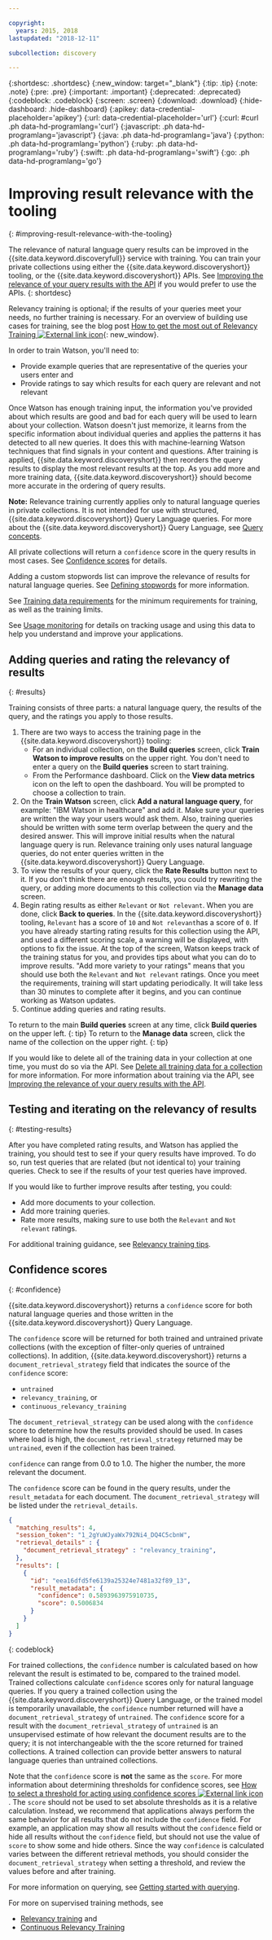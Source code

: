 ```yaml
---

copyright:
  years: 2015, 2018
lastupdated: "2018-12-11"

subcollection: discovery

---
```


{:shortdesc: .shortdesc}
{:new_window: target="_blank"}
{:tip: .tip}
{:note: .note}
{:pre: .pre}
{:important: .important}
{:deprecated: .deprecated}
{:codeblock: .codeblock}
{:screen: .screen}
{:download: .download}
{:hide-dashboard: .hide-dashboard}
{:apikey: data-credential-placeholder='apikey'} 
{:url: data-credential-placeholder='url'}
{:curl: #curl .ph data-hd-programlang='curl'}
{:javascript: .ph data-hd-programlang='javascript'}
{:java: .ph data-hd-programlang='java'}
{:python: .ph data-hd-programlang='python'}
{:ruby: .ph data-hd-programlang='ruby'}
{:swift: .ph data-hd-programlang='swift'}
{:go: .ph data-hd-programlang='go'}

# Improving result relevance with the tooling
{: #improving-result-relevance-with-the-tooling}

The relevance of natural language query results can be improved in the {{site.data.keyword.discoveryfull}} service with training. You can train your private collections using either the {{site.data.keyword.discoveryshort}} tooling, or the {{site.data.keyword.discoveryshort}} APIs. See [Improving the relevance of your query results with the API](/docs/services/discovery/train.html) if you would prefer to use the APIs.
{: shortdesc}

Relevancy training is optional; if the results of your queries meet your needs, no further training is necessary. For an overview of building use cases for training, see the blog post [How to get the most out of Relevancy Training ![External link icon](../../icons/launch-glyph.svg "External link icon")](https://developer.ibm.com/dwblog/2017/get-relevancy-training/){: new_window}.

In order to train Watson, you'll need to:

  -   Provide example queries that are representative of the queries your users enter and
  -   Provide ratings to say which results for each query are relevant and not relevant

Once Watson has enough training input, the information you've provided about which results are good and bad for each query will be used to learn about your collection. Watson doesn't just memorize, it learns from the specific information about individual queries and applies the patterns it has detected to all new queries. It does this with machine-learning Watson techniques that find signals in your content and questions. After training is applied, {{site.data.keyword.discoveryshort}} then reorders the query results to display the most relevant results at the top. As you add more and more training data, {{site.data.keyword.discoveryshort}} should become more accurate in the ordering of query results.

**Note:** Relevance training currently applies only to natural language queries in private collections. It is not intended for use with structured, {{site.data.keyword.discoveryshort}} Query Language queries. For more about the {{site.data.keyword.discoveryshort}} Query Language, see [Query concepts](/docs/services/discovery/using.html).

All private collections will return a `confidence` score in the query results in most cases. See [Confidence scores](/docs/services/discovery/train-tooling.html#confidence) for details.

Adding a custom stopwords list can improve the relevance of results for natural language queries. See [Defining stopwords](/docs/services/discovery/using.html#stopwords) for more information.

See [Training data requirements](/docs/services/discovery/train.html#reqs) for the minimum requirements for training, as well as the training limits.

See [Usage monitoring](/docs/services/discovery/feedback.html) for details on tracking usage and using this data to help you understand and improve your applications.

## Adding queries and rating the relevancy of results
{: #results}

Training consists of three parts: a natural language query, the results of the query, and the ratings you apply to those results.

1.  There are two ways to access the training page in the {{site.data.keyword.discoveryshort}} tooling:
    - For an individual collection, on the **Build queries** screen, click **Train Watson to improve results** on the upper right. You don't need to enter a query on the **Build queries** screen to start training. 
    - From the Performance dashboard. Click on the **View data metrics** icon on the left to open the dashboard. You will be prompted to choose a collection to train.
1.  On the **Train Watson** screen, click **Add a natural language query**, for example: "IBM Watson in healthcare" and add it. Make sure your queries are written the way your users would ask them. Also, training queries should be written with some term overlap between the query and the desired answer. This will improve initial results when the natural language query is run. Relevance training only uses natural language queries, do not enter queries written in the {{site.data.keyword.discoveryshort}} Query Language.
1.  To view the results of your query, click the **Rate Results** button next to it. If you don't think there are enough results, you could try rewriting the query, or adding more documents to this collection via the **Manage data** screen.
1.  Begin rating results as either `Relevant` or `Not relevant`. When you are done, click **Back to queries**. In the {{site.data.keyword.discoveryshort}} tooling, `Relevant` has a score of `10` and `Not relevant`has a score of `0`. If you have already starting rating results for this collection using the API, and used a different scoring scale, a warning will be displayed, with options to fix the issue.
    At the top of the screen, Watson keeps track of the training status for you, and provides tips about what you can do to improve results. "Add more variety to your ratings" means that you should use both the `Relevant` and `Not relevant` ratings. Once you meet the requirements, training will start updating periodically. It will take less than 30 minutes to complete after it begins, and you can continue working as Watson updates.
1.  Continue adding queries and rating results.

To return to the main **Build queries** screen at any time, click **Build queries** on the upper left.
{: tip}
To return to the **Manage data** screen, click the name of the collection on the upper right.
{: tip}

If you would like to delete all of the training data in your collection at one time, you must do so via the API. See [Delete all training data for a collection](https://{DomainName}/apidocs/discovery#delete-all-training-data) for more information. For more information about training via the API, see [Improving the relevance of your query results with the API](/docs/services/discovery/train.html).

## Testing and iterating on the relevancy of results
{: #testing-results}

After you have completed rating results, and Watson has applied the training, you should test to see if your query results have improved. To do so, run test queries that are related (but not identical to) your training queries. Check to see if the results of your test queries have improved.

If you would like to further improve results after testing, you could:
- Add more documents to your collection.
- Add more training queries.
- Rate more results, making sure to use both the `Relevant` and `Not relevant` ratings.

For additional training guidance, see [Relevancy training tips](/docs/services/discovery/train-tips.html#relevancy-tips).

## Confidence scores
{: #confidence}

{{site.data.keyword.discoveryshort}} returns a `confidence` score for both natural language queries and those written in the {{site.data.keyword.discoveryshort}} Query Language.

The `confidence` score will be returned for both trained and untrained private collections (with the exception of filter-only queries of untrained collections). In addition, {{site.data.keyword.discoveryshort}} returns a `document_retrieval_strategy` field that indicates the source of the `confidence` score: 
-  `untrained`
-  `relevancy_training`, or
-  `continuous_relevancy_training`

The `document_retrieval_strategy` can be used along with the `confidence` score to determine how the results provided should be used. In cases where load is high, the `document_retrieval_strategy` returned may be `untrained`, even if the collection has been trained.

`confidence` can range from 0.0 to 1.0. The higher the number, the more relevant the document.

The `confidence` score can be found in the query results, under the `result_metadata` for each document. The `document_retrieval_strategy` will be listed under the `retrieval_details`.

```json
{
  "matching_results": 4,
  "session_token": "1_2gYuWJyaWx792Ni4_DQ4C5cbnW",
  "retrieval_details" : {
    "document_retrieval_strategy" : "relevancy_training",
  },
  "results": [
    {
      "id": "eea16dfd5fe6139a25324e7481a32f89_13",
      "result_metadata": {
        "confidence": 0.5893963975910735,
        "score": 0.5006834
      }
    }
  ]
}
```
{: codeblock}

For trained collections, the `confidence` number is calculated based on how relevant the result is estimated to be, compared to the trained model. Trained collections calculate `confidence` scores only for natural language queries. If you query a trained collection using the {{site.data.keyword.discoveryshort}} Query Language, or the trained model is temporarily unavailable, the `confidence` number returned will have a `document_retrieval_strategy` of `untrained`. The `confidence` score for a result with the `document_retrieval_strategy` of `untrained` is an unsupervised estimate of how relevant the document results are to the query; it is not interchangeable with the the score returned for trained collections. A trained collection can provide better answers to natural language queries than untrained collections.

Note that the `confidence` score is **not** the same as the `score`. For more information about determining thresholds for confidence scores, see [How to select a threshold for acting using confidence scores ![External link icon](../../icons/launch-glyph.svg "External link icon")](https://developer.ibm.com/watson/blog/2016/06/23/how-to-select-a-threshold-for-acting-using-confidence-scores/). The `score` should not be used to set absolute thresholds as it is a relative calculation. Instead, we recommend that applications always perform the same behavior for all results that do not include the `confidence` field. For example, an application may show all results without the `confidence` field or hide all results without the `confidence` field, but should not use the value of `score` to show some and hide others. Since the way `confidence` is calculated varies between the different retrieval methods, you should consider the `document_retrieval_strategy` when setting a threshold, and review the values before and after training.

For more information on querying, see [Getting started with querying](/docs/services/discovery/getting-started-query.html).

For more on supervised training methods, see
-  [Relevancy training](/docs/services/discovery/train-tooling.html#improving-result-relevance-with-the-tooling) and
-  [Continuous Relevancy Training](/docs/services/discovery/continuous-training.html#crt)